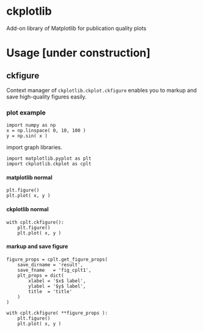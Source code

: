 # ckplotlib
Add-on library of Matplotlib for publication quality plots

# Usage [under construction]

## ckfigure
Context manager of `ckplotlib.ckplot.ckfigure` enables you to markup and save high-quality figures easily.

### plot example
```[python]
import numpy as np
x = np.linspace( 0, 10, 100 )
y = np.sin( x )
```

import graph libraries.
```[python]
import matplotlib.pyplot as plt
import ckplotlib.ckplot as cplt
```

#### matplotlib normal
```[python]
plt.figure()
plt.plot( x, y )
```

#### ckplotlib normal
```[python]
with cplt.ckfigure():
    plt.figure()
    plt.plot( x, y )
```

#### markup and save figure
```[python]
figure_props = cplt.get_figure_props(
    save_dirname = 'result',
    save_fname   = 'fig_cplt1',
    plt_props = dict(
        xlabel = '$x$ label',
        ylabel = '$y$ label',
        title  = 'title'
    )
)

with cplt.ckfigure( **figure_props ):
    plt.figure()
    plt.plot( x, y )
```

